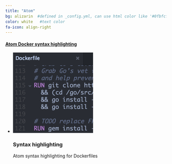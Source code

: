 ```yaml
---
title: "Atom"
bg: alizarin  #defined in _config.yml, can use html color like '#0fbfcf'
color: white   #text color
fa-icon: align-right
---
```


#### [Atom Docker syntax highlighting](https://atom.io/packages/language-docker)

<ul class="screenshot-images">
  <li>
      <img src="../img/misc/atom-syntaxh.png">
      <h3>Syntax highlighting</h3>
      <p>Atom syntax highlighting for Dockerfiles</p>
  </li>
</ul>

